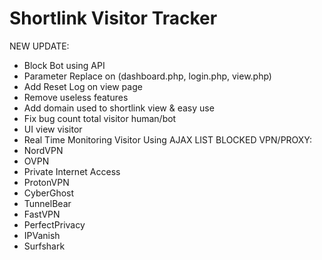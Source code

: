 ﻿# Shortlink Visitor Tracker

NEW UPDATE:
- Block Bot using API
- Parameter Replace on (dashboard.php, login.php, view.php)
- Add Reset Log on view page
- Remove useless features
- Add domain used to shortlink view & easy use
- Fix bug count total visitor human/bot
- UI view visitor
- Real Time Monitoring Visitor Using AJAX
LIST BLOCKED VPN/PROXY:
- NordVPN
- OVPN
- Private Internet Access
- ProtonVPN
- CyberGhost
- TunnelBear
- FastVPN
- PerfectPrivacy
- IPVanish
- Surfshark
